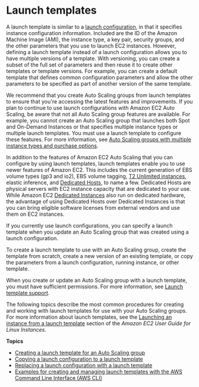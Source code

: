 # Launch templates<a name="LaunchTemplates"></a>

A launch template is similar to a [launch configuration](LaunchConfiguration.md), in that it specifies instance configuration information\. Included are the ID of the Amazon Machine Image \(AMI\), the instance type, a key pair, security groups, and the other parameters that you use to launch EC2 instances\. However, defining a launch template instead of a launch configuration allows you to have multiple versions of a template\. With versioning, you can create a subset of the full set of parameters and then reuse it to create other templates or template versions\. For example, you can create a default template that defines common configuration parameters and allow the other parameters to be specified as part of another version of the same template\. 

We recommend that you create Auto Scaling groups from launch templates to ensure that you're accessing the latest features and improvements\. If you plan to continue to use launch configurations with Amazon EC2 Auto Scaling, be aware that not all Auto Scaling group features are available\. For example, you cannot create an Auto Scaling group that launches both Spot and On\-Demand Instances or that specifies multiple instance types or multiple launch templates\. You must use a launch template to configure these features\. For more information, see [Auto Scaling groups with multiple instance types and purchase options](asg-purchase-options.md)\.

In addition to the features of Amazon EC2 Auto Scaling that you can configure by using launch templates, launch templates enable you to use newer features of Amazon EC2\. This includes the current generation of EBS volume types \(gp3 and io2\), EBS volume tagging, [T2 Unlimited instances](https://docs.aws.amazon.com/AWSEC2/latest/UserGuide/burstable-performance-instances-unlimited-mode-concepts.html), elastic inference, and [Dedicated Hosts](https://docs.aws.amazon.com/AWSEC2/latest/UserGuide/dedicated-hosts-overview.html), to name a few\. Dedicated Hosts are physical servers with EC2 instance capacity that are dedicated to your use\. While Amazon EC2 [Dedicated Instances](https://docs.aws.amazon.com/AWSEC2/latest/UserGuide/dedicated-instance.html) also run on dedicated hardware, the advantage of using Dedicated Hosts over Dedicated Instances is that you can bring eligible software licenses from external vendors and use them on EC2 instances\. 

If you currently use launch configurations, you can specify a launch template when you update an Auto Scaling group that was created using a launch configuration\. 

To create a launch template to use with an Auto Scaling group, create the template from scratch, create a new version of an existing template, or copy the parameters from a launch configuration, running instance, or other template\. 

When you create or update an Auto Scaling group with a launch template, you must have sufficient permissions\. For more information, see [Launch template support](ec2-auto-scaling-launch-template-permissions.md)\.

The following topics describe the most common procedures for creating and working with launch templates for use with your Auto Scaling groups\. For more information about launch templates, see the [Launching an instance from a launch template](https://docs.aws.amazon.com/AWSEC2/latest/UserGuide/ec2-launch-templates.html) section of the *Amazon EC2 User Guide for Linux Instances*\. 

**Topics**
+ [Creating a launch template for an Auto Scaling group](create-launch-template.md)
+ [Copying a launch configuration to a launch template](copy-launch-config.md)
+ [Replacing a launch configuration with a launch template](replace-launch-config.md)
+ [Examples for creating and managing launch templates with the AWS Command Line Interface \(AWS CLI\)](examples-launch-templates-aws-cli.md)